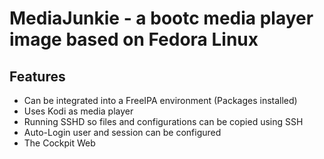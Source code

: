 # MediaJunkie -  a bootc media player image based on Fedora Linux

## Features

* Can be integrated into a FreeIPA environment (Packages installed)
* Uses Kodi as media player
* Running SSHD so files and configurations can be copied using SSH
* Auto-Login user and session can be configured
* The Cockpit Web
